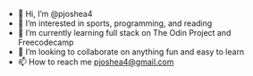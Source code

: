- 👋 Hi, I’m @pjoshea4
- 👀 I’m interested in sports, programming, and reading
- 🌱 I’m currently learning full stack on The Odin Project and Freecodecamp
- 💞️ I’m looking to collaborate on anything fun and easy to learn
- 📫 How to reach me pjoshea4@gmail.com

<!---
pjoshea4/pjoshea4 is a ✨ special ✨ repository because its `README.md` (this file) appears on your GitHub profile.
You can click the Preview link to take a look at your changes.
--->
